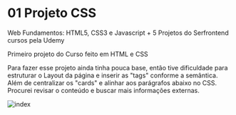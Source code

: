 # 01 Projeto CSS

Web Fundamentos: HTML5, CSS3 e Javascript + 5 Projetos do Serfrontend cursos pela Udemy

Primeiro projeto do Curso feito em HTML e CSS

Para fazer esse projeto ainda tinha pouca base, então tive dificuldade para estruturar o Layout da página e inserir as 
"tags" conforme a semântica. Além de centralizar os "cards" e alinhar aos parágrafos abaixo no CSS. Procurei revisar 
o conteúdo e buscar mais informações externas. 


![index](https://user-images.githubusercontent.com/104173458/180114018-14e161a9-66c5-41eb-8b57-1bddeaaa6f74.png)

